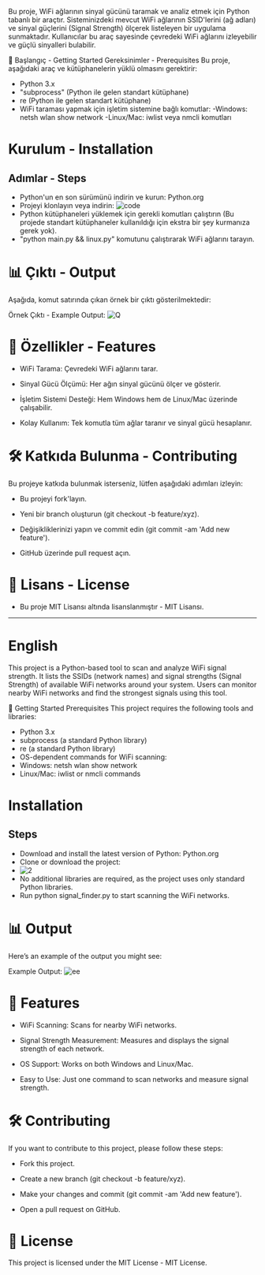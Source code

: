 Bu proje, WiFi ağlarının sinyal gücünü taramak ve analiz etmek için Python tabanlı bir araçtır. Sisteminizdeki mevcut WiFi ağlarının SSID'lerini (ağ adları) ve sinyal güçlerini (Signal Strength) ölçerek listeleyen bir uygulama sunmaktadır. Kullanıcılar bu araç sayesinde çevredeki WiFi ağlarını izleyebilir ve güçlü sinyalleri bulabilir.

🚀 Başlangıç - Getting Started
Gereksinimler - Prerequisites
Bu proje, aşağıdaki araç ve kütüphanelerin yüklü olmasını gerektirir:

- Python 3.x
- "subprocess" (Python ile gelen standart kütüphane)
- re (Python ile gelen standart kütüphane)
- WiFi taraması yapmak için işletim sistemine bağlı komutlar:
  -Windows: netsh wlan show network
  -Linux/Mac: iwlist veya nmcli komutları
# Kurulum - Installation
## Adımlar - Steps
- Python'un en son sürümünü indirin ve kurun: Python.org
- Projeyi klonlayın veya indirin:
![code](https://github.com/user-attachments/assets/b213627f-238a-4e67-9cea-f8b263527b70)
- Python kütüphaneleri yüklemek için gerekli komutları çalıştırın (Bu projede standart kütüphaneler kullanıldığı için ekstra bir şey kurmanıza gerek yok).
- "python main.py && linux.py" komutunu çalıştırarak WiFi ağlarını tarayın.

# 📊 Çıktı - Output
Aşağıda, komut satırında çıkan örnek bir çıktı gösterilmektedir:

Örnek Çıktı - Example Output:
![Q](https://github.com/user-attachments/assets/e94bb98d-874f-4ebf-a184-cf313c1c1b04)

# 🎨 Özellikler - Features
- WiFi Tarama: Çevredeki WiFi ağlarını tarar.

- Sinyal Gücü Ölçümü: Her ağın sinyal gücünü ölçer ve gösterir.

- İşletim Sistemi Desteği: Hem Windows hem de Linux/Mac üzerinde çalışabilir.

- Kolay Kullanım: Tek komutla tüm ağlar taranır ve sinyal gücü hesaplanır.

# 🛠️ Katkıda Bulunma - Contributing
Bu projeye katkıda bulunmak isterseniz, lütfen aşağıdaki adımları izleyin:

- Bu projeyi fork'layın.

- Yeni bir branch oluşturun (git checkout -b feature/xyz).

- Değişikliklerinizi yapın ve commit edin (git commit -am 'Add new feature').

- GitHub üzerinde pull request açın.

# 📄 Lisans - License
- Bu proje MIT Lisansı altında lisanslanmıştır - MIT Lisansı.

------------------------------------------------------------------
# English

This project is a Python-based tool to scan and analyze WiFi signal strength. It lists the SSIDs (network names) and signal strengths (Signal Strength) of available WiFi networks around your system. Users can monitor nearby WiFi networks and find the strongest signals using this tool.

🚀 Getting Started
Prerequisites
This project requires the following tools and libraries:

- Python 3.x
- subprocess (a standard Python library)
- re (a standard Python library)
- OS-dependent commands for WiFi scanning:
-   Windows: netsh wlan show network
-   Linux/Mac: iwlist or nmcli commands
# Installation
## Steps
- Download and install the latest version of Python: Python.org
- Clone or download the project:
- ![2](https://github.com/user-attachments/assets/6e9b15a3-9df9-4776-9874-3fc3c104304b)
- No additional libraries are required, as the project uses only standard Python libraries.
- Run python signal_finder.py to start scanning the WiFi networks.

# 📊 Output
Here’s an example of the output you might see:

Example Output:
![ee](https://github.com/user-attachments/assets/c8fc5453-c709-45e0-b9ba-3db43c3194a1)

# 🎨 Features
- WiFi Scanning: Scans for nearby WiFi networks.

- Signal Strength Measurement: Measures and displays the signal strength of each network.

- OS Support: Works on both Windows and Linux/Mac.

- Easy to Use: Just one command to scan networks and measure signal strength.

# 🛠️ Contributing
If you want to contribute to this project, please follow these steps:

- Fork this project.

- Create a new branch (git checkout -b feature/xyz).

- Make your changes and commit (git commit -am 'Add new feature').

- Open a pull request on GitHub.

# 📄 License

This project is licensed under the MIT License - MIT License.
